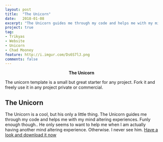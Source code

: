 ```yaml
---
layout: post
title:  "The Unicorn"
date:   2018-01-08
excerpt: "The Unicorn guides me through my code and helps me with my mind altering experiences."
project: true
tag:
- Trikyas
- Website
- Unicorn
- Chad Mooney
feature: http://i.imgur.com/Ds6S7lJ.png
comments: false
---
```




<center><b>The Unicorn</b></center>

The unicorn template is a small but great starter for any project. Fork it and freely use it in any project private or commercial.

## The Unicorn
The Unicorn is a cool, but his only a little thing. The Unicorn guides me through my code and helps me with my mind altering experiences. Funly enough though.. He only seems to want to help me when I am actually having another mind altering experience. Otherwise. I never see him.
<a href="https://trikyas.github.io/Nicer-Skeleton/" class="btn">Have a look and download it now</a>
